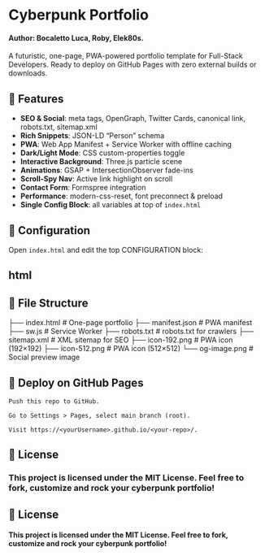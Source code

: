 # Cyberpunk Portfolio
#### Author: Bocaletto Luca, Roby, Elek80s.

A futuristic, one-page, PWA-powered portfolio template for Full-Stack Developers. Ready to deploy on GitHub Pages with zero external builds or downloads.

## 🚀 Features
- **SEO & Social**: meta tags, OpenGraph, Twitter Cards, canonical link, robots.txt, sitemap.xml  
- **Rich Snippets**: JSON-LD “Person” schema  
- **PWA**: Web App Manifest + Service Worker with offline caching  
- **Dark/Light Mode**: CSS custom-properties toggle  
- **Interactive Background**: Three.js particle scene  
- **Animations**: GSAP + IntersectionObserver fade-ins  
- **Scroll-Spy Nav**: Active link highlight on scroll  
- **Contact Form**: Formspree integration  
- **Performance**: modern-css-reset, font preconnect & preload  
- **Single Config Block**: all variables at top of `index.html`

## 🔧 Configuration
Open `index.html` and edit the top CONFIGURATION block:
## html
<!--
  SITE_TITLE:         Your Name – Full-Stack Developer
  SITE_DESCRIPTION:   Portfolio with cyberpunk vibes, PWA, SEO optimized
  SITE_URL:           https://yourUsername.github.io/your-repo/
  SITE_IMAGE:         https://yourUsername.github.io/og-image.png
  AUTHOR_NAME:        Your Name
  EMAIL:              youremail@example.com
  GITHUB_USER:        yourUsername
  LINKEDIN_USER:      yourLinkedInHandle
  FORMSPREE_ID:       yourFormspreeID
  COLOR_NEON1:        #00ffff
  COLOR_NEON2:        #ff00ff
  COLOR_NEON3:        #ff4c00
  FONT_SANS:          'Poppins', sans-serif
  FONT_MONO:          'Orbitron', monospace
  ANIM_DURATION:      0.8s
-->

## 📂 File Structure

├── index.html        # One-page portfolio
├── manifest.json     # PWA manifest
├── sw.js             # Service Worker
├── robots.txt        # robots.txt for crawlers
├── sitemap.xml       # XML sitemap for SEO
├── icon-192.png      # PWA icon (192×192)
├── icon-512.png      # PWA icon (512×512)
└── og-image.png      # Social preview image

## 🚢 Deploy on GitHub Pages

    Push this repo to GitHub.

    Go to Settings > Pages, select main branch (root).

    Visit https://<yourUsername>.github.io/<your-repo>/.

## 📝 License

### This project is licensed under the MIT License. Feel free to fork, customize and rock your cyberpunk portfolio!
## 📝 License

#### This project is licensed under the MIT License. Feel free to fork, customize and rock your cyberpunk portfolio!
